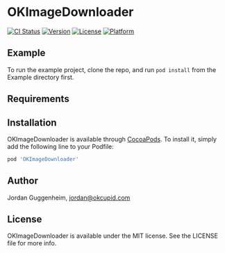 # OKImageDownloader

[![CI Status](https://img.shields.io/travis/OkCupid/OKImageDownloader.svg?style=flat)](https://travis-ci.org/OkCupid/OKImageDownloader)
[![Version](https://img.shields.io/cocoapods/v/OKImageDownloader.svg?style=flat)](https://cocoapods.org/pods/OKImageDownloader)
[![License](https://img.shields.io/cocoapods/l/OKImageDownloader.svg?style=flat)](https://cocoapods.org/pods/OKImageDownloader)
[![Platform](https://img.shields.io/cocoapods/p/OKImageDownloader.svg?style=flat)](https://cocoapods.org/pods/OKImageDownloader)

## Example

To run the example project, clone the repo, and run `pod install` from the Example directory first.

## Requirements

## Installation

OKImageDownloader is available through [CocoaPods](https://cocoapods.org). To install
it, simply add the following line to your Podfile:

```ruby
pod 'OKImageDownloader'
```

## Author

Jordan Guggenheim, jordan@okcupid.com

## License

OKImageDownloader is available under the MIT license. See the LICENSE file for more info.
